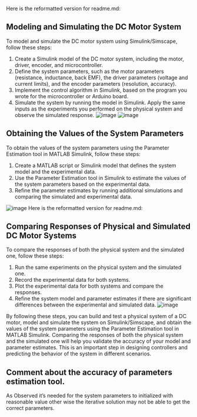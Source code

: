 
Here is the reformatted version for readme.md:

## Modeling and Simulating the DC Motor System

To model and simulate the DC motor system using Simulink/Simscape, follow these steps:

1. Create a Simulink model of the DC motor system, including the motor, driver, encoder, and microcontroller.
2. Define the system parameters, such as the motor parameters (resistance, inductance, back EMF), the driver parameters (voltage and current limits), and the encoder parameters (resolution, accuracy).
3. Implement the control algorithm in Simulink, based on the program you wrote for the microcontroller or Arduino board.
4. Simulate the system by running the model in Simulink. Apply the same inputs as the experiments you performed on the physical system and observe the simulated response.
![image](https://github.com/AbdallahAwdalla/DC_Motor_Param_Estimation/assets/60265311/21def341-d793-49aa-96de-439118917ea0)
![image](https://github.com/AbdallahAwdalla/DC_Motor_Param_Estimation/assets/60265311/ed029401-0cae-4375-84ee-051f688adc2a)

## Obtaining the Values of the System Parameters

To obtain the values of the system parameters using the Parameter Estimation tool in MATLAB Simulink, follow these steps:

1. Create a MATLAB script or Simulink model that defines the system model and the experimental data.
2. Use the Parameter Estimation tool in Simulink to estimate the values of the system parameters based on the experimental data.
3. Refine the parameter estimates by running additional simulations and comparing the simulated and experimental data.

![image](https://github.com/AbdallahAwdalla/DC_Motor_Param_Estimation/assets/60265311/a42108fc-3baf-4233-9fb9-4c2bd85027ab)
Here is the reformatted version for readme.md:

## Comparing Responses of Physical and Simulated DC Motor Systems

To compare the responses of both the physical system and the simulated one, follow these steps:

1. Run the same experiments on the physical system and the simulated one.
2. Record the experimental data for both systems.
3. Plot the experimental data for both systems and compare the responses.
4. Refine the system model and parameter estimates if there are significant differences between the experimental and simulated data.
![image](https://github.com/AbdallahAwdalla/DC_Motor_Param_Estimation/assets/60265311/5c6caba8-d6e4-4979-860d-2eaa6bd3c1d9)

By following these steps, you can build and test a physical system of a DC motor, model and simulate the system on Simulink/Simscape, and obtain the values of the system parameters using the Parameter Estimation tool in MATLAB Simulink. Comparing the responses of both the physical system and the simulated one will help you validate the accuracy of your model and parameter estimates. This is an important step in designing controllers and predicting the behavior of the system in different scenarios.
## Comment about the accuracy of parameters estimation tool.

As Observed it’s needed for the system parameters to initialized with reasonable value other wise the iterative solution may not be able to get the correct parameters.
